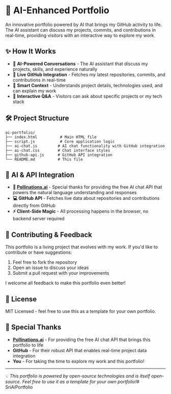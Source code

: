 # 🤖 AI-Enhanced Portfolio


An innovative portfolio powered by AI that brings my GitHub activity to life. The AI assistant can discuss my projects, commits, and contributions in real-time, providing visitors with an interactive way to explore my work.

## ✨ How It Works

- 🧠 **AI-Powered Conversations** - The AI assistant that discuss my projects, skills, and experience naturally
- 🔄 **Live GitHub Integration** - Fetches my latest repositories, commits, and contributions in real-time
- 🤖 **Smart Context** - Understands project details, technologies used, and can explain my work
- 💬 **Interactive Q&A** - Visitors can ask about specific projects or my tech stack

## 🛠️ Project Structure

```
ai-portfolio/
├── index.html          # Main HTML file
├── script.js           # Core application logic
├── ai-chat.js         # AI chat functionality with GitHub integration
├── ai-chat.css        # Chat interface styles
├── github-api.js      # GitHub API integration
└── README.md          # This file
```

## 🔌 AI & API Integration

- **🤖 [Pollinations.ai](https://pollinations.ai/)** - Special thanks for providing the free AI chat API that powers the natural language understanding and responses
- **💻 GitHub API** - Fetches live data about repositories and contributions directly from GitHub
- **⚡ Client-Side Magic** - All processing happens in the browser, no backend server required

## 🤝 Contributing & Feedback

This portfolio is a living project that evolves with my work. If you'd like to contribute or have suggestions:

1. Feel free to fork the repository
2. Open an issue to discuss your ideas
3. Submit a pull request with your improvements

I welcome all feedback to make this portfolio even better!

## 📝 License

MIT Licensed - feel free to use this as a template for your own portfolio.

## 🙏 Special Thanks

- **[Pollinations.ai](https://pollinations.ai/)** - For providing the free AI chat API that brings this portfolio to life
- **GitHub** - For their robust API that enables real-time project data integration
- **You** - For taking the time to explore my work and this portfolio!

---

💡 *This portfolio is powered by open-source technologies and is itself open-source. Feel free to use it as a template for your own portfolio!*#   S r i _ A i _ P o r t f o l i o 
 
 
